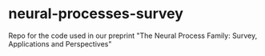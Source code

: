# neural-processes-survey
Repo for the code used in our preprint "The Neural Process Family: Survey, Applications and Perspectives"
